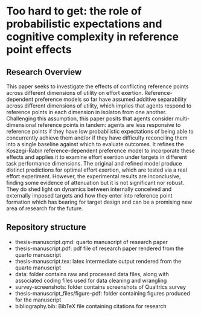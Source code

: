 # Too hard to get: the role of probabilistic expectations and cognitive complexity in reference point effects

## Research Overview

This paper seeks to investigate the effects of conflicting reference points across different dimensions of utility on effort exertion. Reference-dependent preference models so far have assumed additive separability across different dimensions of utility, which implies that agents respond to reference points in each dimension in isolaton from one another. Challenging this assumption, this paper posits that agents consider multi-dimensional reference points in tandem: agents are less responsive to reference points if they have low probabilistic expectations of being able to concurrently achieve them and/or if they have difficulty reconciling them into a single baseline against which to evaluate outcomes. It refines the Koszegi-Rabin reference-dependent preference model to incorporate these effects and applies it to examine effort exertion under targets in different task performance dimensions. The original and refined model produce distinct predictions for optimal effort exertion, which are tested via a real effort experiment. However, the experimental results are inconclusive, finding some evidence of attenuation but it is not significant nor robust. They do shed light on dynamics between internally conceived and externally imposed targets and how they enter into reference point formation which has bearing for target design and can be a promising new area of research for the future.

## **Repository structure**

* thesis-manuscript.qmd: quarto manuscript of research paper
* thesis-manuscript.pdf: pdf file of research paper rendered from the quarto manuscript
* thesis-manuscript.tex: latex intermediate output rendered from the quarto manuscript
* data: folder contains raw and processed data files, along with associated coding files used for data cleaning and wrangling
* survey-screenshots: folder contains screenshots of Qualtrics survey
* thesis-manuscript_files/figure-pdf: folder containing figures produced for the manuscript
* bibliography.bib: BibTeX file containing citations for research
